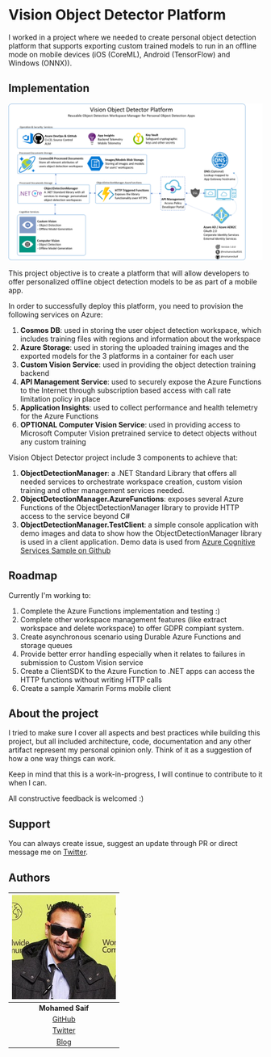 # Vision Object Detector Platform

I worked in a project where we needed to create personal object detection platform that supports exporting custom trained models to run in an offline mode on mobile devices (iOS (CoreML), Android (TensorFlow) and Windows (ONNX)).

## Implementation

![Architecture](Res/architecture.png)

This project objective is to create a platform that will allow developers to offer personalized offline object detection models to be as part of a mobile app.

In order to successfully deploy this platform, you need to provision the following services on Azure:

1.  **Cosmos DB**: used in storing the user object detection workspace, which includes training files with regions and information about the workspace
2.  **Azure Storage**: used in storing the uploaded training images and the exported models for the 3 platforms in a container for each user
3.  **Custom Vision Service**: used in providing the object detection training backend
4.  **API Management Service**: used to securely expose the Azure Functions to the Internet through subscription based access with call rate limitation policy in place
5.  **Application Insights**: used to collect performance and health telemetry for the Azure Functions
6.  **OPTIONAL Computer Vision Service**: used in providing access to Microsoft Computer Vision pretrained service to detect objects without any custom training

Vision Object Detector project include 3 components to achieve that:

1.  **ObjectDetectionManager**: a .NET Standard Library that offers all needed services to orchestrate workspace creation, custom vision training and other management services needed.
2.  **ObjectDetectionManager.AzureFunctions**: exposes several Azure Functions of the ObjectDetectionManager library to provide HTTP access to the service beyond C#
3.  **ObjectDetectionManager.TestClient**: a simple console application with demo images and data to show how the ObjectDetectionManager library is used in a client application. Demo data is used from [Azure Cognitive Services Sample on Github](https://github.com/Azure-Samples/cognitive-services-dotnet-sdk-samples)

## Roadmap

Currently I'm working to:
1.  Complete the Azure Functions implementation and testing :)
2.  Complete other workspace management features (like extract workspace and delete workspace) to offer GDPR compiant system.
3.  Create asynchronous scenario using Durable Azure Functions and storage queues
4.  Provide better error handling especially when it relates to failures in submission to Custom Vision service
5.  Create a ClientSDK to the Azure Function to .NET apps can access the HTTP functions without writing HTTP calls
6.  Create a sample Xamarin Forms mobile client

## About the project

I tried to make sure I cover all aspects and best practices while building this project, but all included architecture, code, documentation and any other artifact represent my personal opinion only. Think of it as a suggestion of how a one way things can work.

Keep in mind that this is a work-in-progress, I will continue to contribute to it when I can.

All constructive feedback is welcomed :)

## Support

You can always create issue, suggest an update through PR or direct message me on [Twitter](https://twitter.com/mohamedsaif101).

## Authors

|      ![Photo](Res/mohamed-saif.jpg)            |
|:----------------------------------------------:|
|                 **Mohamed Saif**               |
|     [GitHub](https://github.com/mohamedsaif)   |
|  [Twitter](https://twitter.com/mohamedsaif101) |
|         [Blog](http://blog.mohamedsaif.com)    |